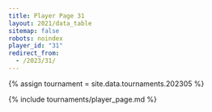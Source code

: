 ```yaml
---
title: Player Page 31
layout: 2021/data_table
sitemap: false
robots: noindex
player_id: "31"
redirect_from:
  - /2023/31/
---
```

{% assign tournament = site.data.tournaments.202305 %}

{% include tournaments/player_page.md %}
